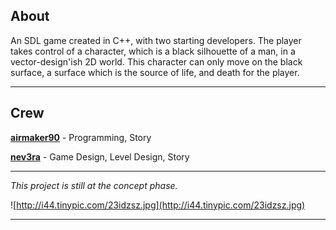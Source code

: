 ## About ##

An SDL game created in C++, with two starting developers. The player takes control of a character, which is a black silhouette of a man, in a vector-design'ish 2D world. This character can only move on the black surface, a surface which is the source of life, and death for the player.


---


## Crew ##
**[airmaker90](http://code.google.com/u/airmaker90/)** - Programming, Story

**[nev3ra](http://code.google.com/u/nev3ra/)** - Game Design, Level Design, Story


---


_This project is still at the concept phase._

![http://i44.tinypic.com/23idzsz.jpg](http://i44.tinypic.com/23idzsz.jpg)


---
